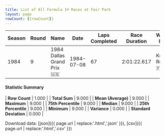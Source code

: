 ```yaml
---
title: List of All Formula 1® Races at Fair Park
layout: page
rowCount: {{rowCount}}
---
```


| Season | Round | Name | Date | Laps Completed | Race Duration | Winning Driver | Winning Constructor |
|--|--|--|--|--|--|--|--|
| 1984 | 9 | 1984 Dallas Grand Prix 🇺🇸 | 1984-07-08 | 67 | 2:01:22.617 | Keke Rosberg 🇫🇮 | Williams 🇬🇧 |

#### Statistic Summary

| **Row Count** | 1.000 |
| **Total Sum** | 9.000 |
| **Mean (Average)** | 9.000 |
| **Maximum** | 9.000 |
| **75th Percentile** | 9.000 |
| **Median** | 9.000 |
| **25th Percentile** | 9.000 |
| **Minimum** | 9.000 |
| **Variance** | 0.000 |
| **Standard Deviation** | 0.000 |

Download data: [json]({{ page.url | replace:'.html','.json' }}), [csv]({{ page.url | replace:'.html','.csv' }})

